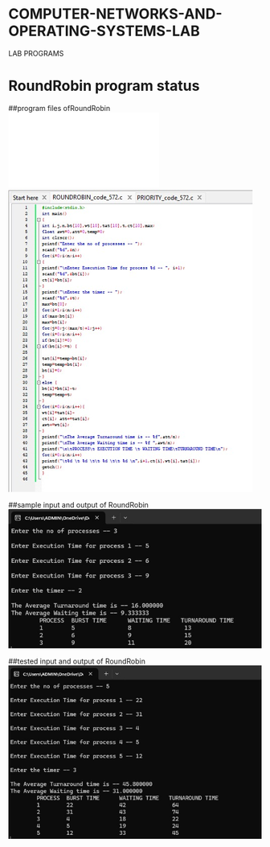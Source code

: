 # COMPUTER-NETWORKS-AND-OPERATING-SYSTEMS-LAB
LAB PROGRAMS
# RoundRobin program status

##program files ofRoundRobin
![program file](1c/ROUNDROBINFILE.C)
![program_file](1c/ROUNDROBIN1_code_572.jpeg)

##sample input and output of RoundRobin
![program_file](1c/ROUNDROBIN1_IO_572.jpeg)

##tested input and output of RoundRobin
![program_file](1c/ROUNDROBIN1_EO_572.jpeg)
